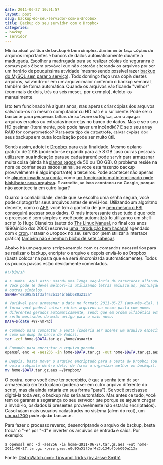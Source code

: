 ```yaml
---
date: 2011-06-27 10:01:57
layout: post
slug: backup-do-seu-servidor-com-o-dropbox
title: Backup do seu servidor com o Dropbox
categories:
- backup
- servidor
---
```


Minha atual política de backup é bem simples: diariamente faço cópias de arquivos importantes e bancos de dados automaticamente durante a madrugada. Escolher a madrugada para se realizar cópias de segurança é comum pois é bem provável que não estarão alterando os arquivos por ser um horário de pouquíssima atividade (mesmo sendo possível fazer [backup do MySQL sem parar o serviço](http://www.hardware.com.br/dicas/backup-mysql.html)). Todo domingo faço uma cópia destes arquivos, salvando-os em um arquivo maior contendo o backup semanal, também de forma automática. Quando os arquivos vão ficando "velhos" (com mais de dois, três ou seis meses, por exemplo), deleto-os manualmente.

Isto tem funcionado há alguns anos, mas apenas criar cópias dos arquivos salvando-os no mesmo computador ou HD não é o suficiente. Pode ser o bastante para pequenas falhas de software ou lógica, como apagar arquivos errados ou entradas incorretas no banco de dados. Mas e se o seu HD queimar (literalmente, pois pode haver um incêndio)? E se o seu array RAID for comprometido? Para este tipo de catástrofe, salvar cópias dos seus backups em outra localização pode ser muito útil.

Sendo assim, adotei o [Dropbox](http://www.dropbox.com/) para esta finalidade. Mesmo o plano gratuito de 2 GB (podendo-se expandir para até 8 GB caso outras pessoas utilizarem sua indicação para se cadastrarem) pode servir para armazenar muita coisa (ainda há [planos pagos](https://www.dropbox.com/pricing) de 50 ou 100 GB). O problema reside na hora de confiar seus dados (afinal, se você está fazendo backup provavelmente é algo importante) a terceiros. Pode acontecer não apenas de [alguém invadir sua conta](http://meiobit.com/86993/falha-dropbox-quatro-horas-dados-expostos/), como [um funcionário mal intencionado pode bisbilhotar seus arquivos](http://gawker.com/5637234/gcreep-google-engineer-stalked-teens-spied-on-chats). E acredite, se isso aconteceu no Google, porque não aconteceria em outro lugar?

Quanto a confiabilidade, desde que se escolha uma senha segura, você pode criptografar seus arquivos antes de enviá-los. Utilizando um algoritmo decente, como o [AES](http://en.wikipedia.org/wiki/Advanced_Encryption_Standard), você tem a garantia de que [nem mesmo o FBI](http://g1.globo.com/politica/noticia/2010/06/nem-fbi-consegue-decifrar-arquivos-de-daniel-dantas-diz-jornal.html) conseguirá acessar seus dados. O mais interessante disso tudo é que todo o processo é bem simples e você pode automatizá-lo utilizando um shell-script (o Hugo Cisneiros (autor do [The Linux Manual](http://www.devin.com.br/tlm/), no final dos anos 1990/início dos 2000) escreveu [uma introdução bem bacana](http://www.devin.com.br/shell_script/)) agendado com o [cron](http://www.hardware.com.br/dicas/agendando-tarefas-rotinas-cron.html). Instalar o Dropbox no seu servidor (sem utilizar a interface gráfica) [também não é nenhum bicho de sete cabeças](http://wiki.dropbox.com/TipsAndTricks/TextBasedLinuxInstall).

Abaixo há um pequeno script-exemplo com os comandos necessários para se realizar o backup, encriptar o arquivo e depois enviá-lo ao Dropbox (basta colocar na pasta que ela será sincronizada automaticamente). Todos os poucos passos estão devidamente comentados.

``` bash
#!/bin/sh

# A senha. Aqui estou usando uma longa sequência de caracteres alfanuméricos.
# Você pode (e deve) melhorá-la utilizando letras maíusculas, pontuação e
# outros símbolos.
SENHA="e8d95a51f3af4a3b134bf6bb680a213a"

# Variável para armazenar a data no formato 2011-06-27 (ano-mês-dia). Desta
# forma você poderá salvar vários arquivos na mesma pasta com nomes 
# diferentes gerados automaticamente, sendo que em ordem alfabética estes
# serão mostrados do mais antigo para o mais novo.
DATA=$(date +%Y-%m-%d)

# Comando para compactar a pasta (poderia ser apenas um arquivo específico,
# como um dump do banco de dados).
tar -zcf home-$DATA.tar.gz /home/usuario

# Comando para encriptar o arquivo gerado.
openssl enc -e -aes256 -in home-$DATA.tar.gz -out home-$DATA.tar.gz.aes -pass pass:$SENHA

# Depois, basta mover o arquivo encriptado para a pasta do Dropbox (ou qualquer
# outra subpasta dentro dela, de forma a organizar melhor os backups).
mv home-$DATA.tar.gz.aes ~/Dropbox/
```

O contra, como você deve ter percebido, é que a senha tem de ser armazenada em texto plano (poderia ser em outro arquivo diferente do script, mas ela ainda estaria em sua forma "pura"). Se você precisasse digitá-la toda vez, o backup não seria automático. Mas antes de tudo, você tem de garantir a segurança do seu servidor (até porque se alguém chegar a invadí-lo, os dados lá presentes provavelmente não estarão encriptados). Caso hajam mais usuários cadastrados no sistema (além do root), um [chmod 700](http://www.hardware.com.br/artigos/permissoes-arquivos/) pode ajudar bastante.

Para fazer o processo reverso, desencriptando o arquivo de backup, basta trocar o "-e" por "-d" e inverter os arquivos de entrada e saída. Por exemplo:

    $ openssl enc -d -aes256 -in home-2011-06-27.tar.gz.aes -out home-2011-06-27.tar.gz -pass pass:e8d95a51f3af4a3b134bf6bb680a213a

Fonte: [DistroWatch.com: Tips and Tricks (by Jesse Smith)](http://distrowatch.com/weekly.php?issue=20110516#tips)
